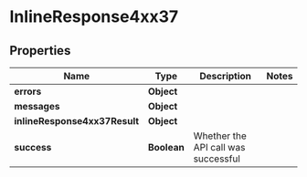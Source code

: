 # InlineResponse4xx37

## Properties
Name | Type | Description | Notes
------------ | ------------- | ------------- | -------------
**errors** | **Object** |  | 
**messages** | **Object** |  | 
**inlineResponse4xx37Result** | **Object** |  | 
**success** | **Boolean** | Whether the API call was successful | 
